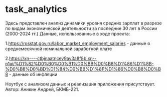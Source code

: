 # task_analytics
Здесь представлен анализ динамики уровня средних зарплат в разрезе по видам экономической деятельности за последние 30 лет в России (2000-2024 гг.)
Данные, использованные в ходе проекта:

1.https://rosstat.gov.ru/labor_market_employment_salaries - данные о среднемесячной номинальной заработной плате 

2.https://xn----ctbjnaatncev9av3a8f8b.xn--p1ai/%D1%82%D0%B0%D0%B1%D0%BB%D0%B8%D1%86%D1%8B-%D0%B8%D0%BD%D1%84%D0%BB%D1%8F%D1%86%D0%B8%D0%B8 - данные об инфляции 

Ноутбук с анализом  данных  и реализация приложения присутствует.
Автор: Аникин Андрей, БКМБ-221.

